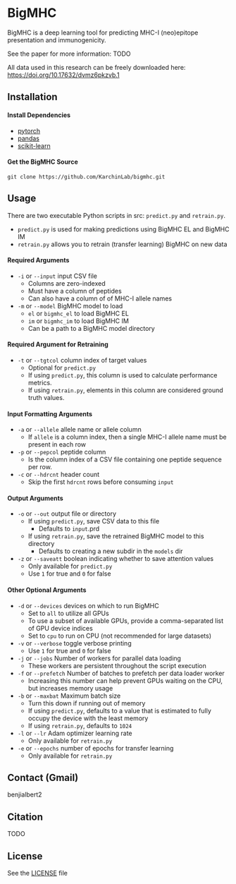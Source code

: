 # BigMHC

BigMHC is a deep learning tool for predicting MHC-I (neo)epitope presentation and immunogenicity.

See the paper for more information: TODO

All data used in this research can be freely downloaded here: https://doi.org/10.17632/dvmz6pkzvb.1

## Installation

#### Install Dependencies
* [pytorch](https://pytorch.org)
* [pandas](https://pandas.pydata.org)
* [scikit-learn](https://scikit-learn.org)


#### Get the BigMHC Source
```
git clone https://github.com/KarchinLab/bigmhc.git
```

## Usage

There are two executable Python scripts in src: `predict.py` and `retrain.py`.

* `predict.py` is used for making predictions using BigMHC EL and BigMHC IM
* `retrain.py` allows you to retrain (transfer learning) BigMHC on new data

#### Required Arguments
* `-i` or `--input` input CSV file
  * Columns are zero-indexed
  * Must have a column of peptides
  * Can also have a column of of MHC-I allele names
* `-m` or `--model` BigMHC model to load
  * `el` or `bigmhc_el` to load BigMHC EL
  * `im` or `bigmhc_im` to load BigMHC IM
  * Can be a path to a BigMHC model directory

#### Required Argument for Retraining
* `-t` or `--tgtcol` column index of target values
  * Optional for `predict.py`
  * If using `predict.py`, this column is used to calculate performance metrics.
  * If using `retrain.py`, elements in this column are considered ground truth values.

#### Input Formatting Arguments
* `-a` or `--allele` allele name or allele column
  * If `allele` is a column index, then a single MHC-I allele name must be present in each row
* `-p` or `--pepcol` peptide column
  * Is the column index of a CSV file containing one peptide sequence per row.
* `-c` or `--hdrcnt` header count
  * Skip the first `hdrcnt` rows before consuming `input`

#### Output Arguments
* `-o` or `--out` output file or directory
  * If using `predict.py`, save CSV data to this file
    * Defaults to `input`.prd
  * If using `retrain.py`, save the retrained BigMHC model to this directory
    * Defaults to creating a new subdir in the `models` dir
* `-z` or `--saveatt` boolean indicating whether to save attention values
  * Only available for `predict.py`
  * Use `1` for true and `0` for false

#### Other Optional Arguments
* `-d` or `--devices` devices on which to run BigMHC
  * Set to `all` to utilize all GPUs
  * To use a subset of available GPUs, provide a comma-separated list of GPU device indices
  * Set to `cpu` to run on CPU (not recommended for large datasets)
* `-v` or `--verbose` toggle verbose printing
  * Use `1` for true and `0` for false
* `-j` or `--jobs` Number of workers for parallel data loading
  * These workers are persistent throughout the script execution
* `-f` or `--prefetch` Number of batches to prefetch per data loader worker
  * Increasing this number can help prevent GPUs waiting on the CPU, but increases memory usage
* `-b` or `--maxbat` Maximum batch size
  * Turn this down if running out of memory
  * If using `predict.py`, defaults to a value that is estimated to fully occupy the device with the least memory
  * If using `retrain.py`, defaults to `1024`
* `-l` or `--lr` Adam optimizer learning rate
  * Only available for `retrain.py`
* `-e` or `--epochs` number of epochs for transfer learning
  * Only available for `retrain.py`

## Contact (Gmail)

benjialbert2

## Citation

TODO

## License

See the [LICENSE](LICENSE) file
